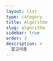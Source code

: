 ```yaml
---
layout: list
type: category
title: Algorithm
slug: algorithm
sidebar: true
order: 3
description: >
  알고리즘
---
```

